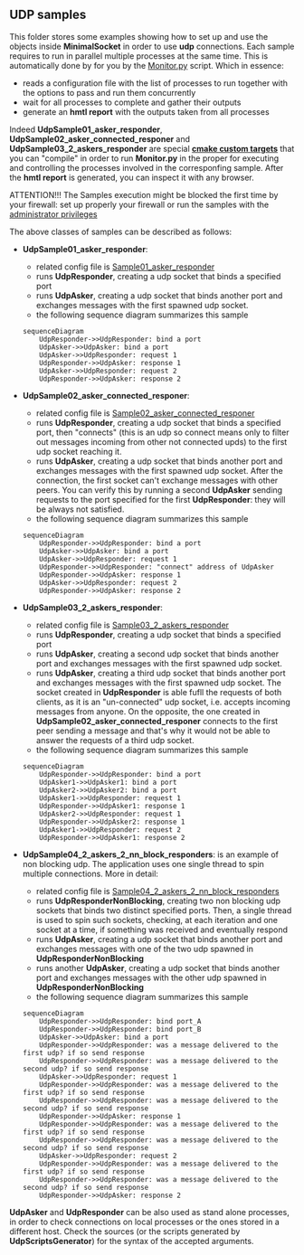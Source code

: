 ## UDP samples

This folder stores some examples showing how to set up and use the objects inside **MinimalSocket** in order to use **udp** connections.
Each sample requires to run in parallel multiple processes at the same time. 
This is automatically done by for you by the [Monitor.py](../utils/Monitor.py) script. Which in essence:
- reads a configuration file with the list of processes to run together with the options to pass and run them concurrently
- wait for all processes to complete and gather their outputs
- generate an **hmtl report** with the outputs taken from all processes

Indeed **UdpSample01_asker_responder**, **UdpSample02_asker_connected_responer** and **UdpSample03_2_askers_responder** are special [**cmake custom targets**](https://cmake.org/cmake/help/latest/command/add_custom_target.html) that you can "compile" in order to run **Monitor.py** in the proper for executing and controlling the processes involved in the corresponfing sample. After the **hmtl report** is generated, you can inspect it with any browser. 

ATTENTION!!! The Samples execution might be blocked the first time by your firewall: set up properly your firewall or run the samples with the [administrator privileges](https://www.techopedia.com/definition/4961/administrative-privileges#:~:text=Administrative%20privileges%20are%20the%20ability,as%20a%20database%20management%20system.)

The above classes of samples can be described as follows:

- **UdpSample01_asker_responder**: 
    - related config file is [Sample01_asker_responder](./Sample01_asker_responder)
    - runs **UdpResponder**, creating a udp socket that binds a specified port
    - runs **UdpAsker**, creating a udp socket that binds another port and exchanges messages with the first spawned udp socket. 
    - the following sequence diagram summarizes this sample
    ```mermaid
    sequenceDiagram
        UdpResponder->>UdpResponder: bind a port
        UdpAsker->>UdpAsker: bind a port
        UdpAsker->>UdpResponder: request 1
        UdpResponder->>UdpAsker: response 1
        UdpAsker->>UdpResponder: request 2
        UdpResponder->>UdpAsker: response 2
    ```

- **UdpSample02_asker_connected_responer**: 
    - related config file is [Sample02_asker_connected_responer](./Sample02_asker_connected_responer)
    - runs **UdpResponder**, creating a udp socket that binds a specified port, then "connects" (this is an udp so connect means only to filter out messages incoming from other not connected upds) to the first udp socket reaching it.
    - runs **UdpAsker**, creating a udp socket that binds another port and exchanges messages with the first spawned udp socket. 
    After the connection, the first socket can't exchange messages with other peers. You can verify this by running a second **UdpAsker** sending requests to the port specified for the first **UdpResponder**: they will be always not satisfied.
    - the following sequence diagram summarizes this sample
    ```mermaid
    sequenceDiagram
        UdpResponder->>UdpResponder: bind a port
        UdpAsker->>UdpAsker: bind a port
        UdpAsker->>UdpResponder: request 1
        UdpResponder->>UdpResponder: "connect" address of UdpAsker
        UdpResponder->>UdpAsker: response 1
        UdpAsker->>UdpResponder: request 2
        UdpResponder->>UdpAsker: response 2
    ```

- **UdpSample03_2_askers_responder**:
    - related config file is [Sample03_2_askers_responder](./Sample03_2_askers_responder)
    - runs **UdpResponder**, creating a udp socket that binds a specified port
    - runs **UdpAsker**, creating a second udp socket that binds another port and exchanges messages with the first spawned udp socket. 
    - runs **UdpAsker**, creating a third udp socket that binds another port and exchanges messages with the first spawned udp socket.
    The socket created in **UdpResponder** is able fufll the requests of both clients, as it is an "un-connected" udp socket, i.e. accepts incoming messages from anyone. On the opposite, the one created in **UdpSample02_asker_connected_responer** connects to the first peer sending a message and that's why it would not be able to answer the requests of a third udp socket.
    - the following sequence diagram summarizes this sample
    ```mermaid
    sequenceDiagram
        UdpResponder->>UdpResponder: bind a port
        UdpAsker1->>UdpAsker1: bind a port
        UdpAsker2->>UdpAsker2: bind a port
        UdpAsker1->>UdpResponder: request 1
        UdpResponder->>UdpAsker1: response 1
        UdpAsker2->>UdpResponder: request 1
        UdpResponder->>UdpAsker2: response 1
        UdpAsker1->>UdpResponder: request 2
        UdpResponder->>UdpAsker1: response 2
    ```

- **UdpSample04_2_askers_2_nn_block_responders**: is an example of non blocking udp. The application uses one single thread to spin multiple connections. More in detail: 
    - related config file is [Sample04_2_askers_2_nn_block_responders](./Sample04_2_askers_2_nn_block_responders)
    - runs **UdpResponderNonBlocking**, creating two non blocking udp sockets that binds two distinct specified ports. Then, a single thread is used to spin such sockets, checking, at each iteration and one socket at a time, if something was received and eventually respond
    - runs **UdpAsker**, creating a udp socket that binds another port and exchanges messages with one of the two udp spawned in **UdpResponderNonBlocking**
    - runs another **UdpAsker**, creating a udp socket that binds another port and exchanges messages with the other udp spawned in **UdpResponderNonBlocking**
    - the following sequence diagram summarizes this sample
    ```mermaid
    sequenceDiagram
        UdpResponder->>UdpResponder: bind port_A
        UdpResponder->>UdpResponder: bind port_B
        UdpAsker->>UdpAsker: bind a port
        UdpResponder->>UdpResponder: was a message delivered to the first udp? if so send response
        UdpResponder->>UdpResponder: was a message delivered to the second udp? if so send response
        UdpAsker->>UdpResponder: request 1
        UdpResponder->>UdpResponder: was a message delivered to the first udp? if so send response
        UdpResponder->>UdpResponder: was a message delivered to the second udp? if so send response
        UdpResponder->>UdpAsker: response 1
        UdpResponder->>UdpResponder: was a message delivered to the first udp? if so send response
        UdpResponder->>UdpResponder: was a message delivered to the second udp? if so send response
        UdpAsker->>UdpResponder: request 2
        UdpResponder->>UdpResponder: was a message delivered to the first udp? if so send response
        UdpResponder->>UdpResponder: was a message delivered to the second udp? if so send response
        UdpResponder->>UdpAsker: response 2
    ```

**UdpAsker** and **UdpResponder** can be also used as stand alone processes, in order to check connections on local processes or the ones stored in a different host. Check the sources (or the scripts generated by **UdpScriptsGenerator**) for the syntax of the accepted arguments.

